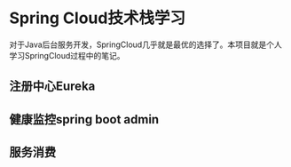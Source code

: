 Spring Cloud技术栈学习
=====

对于Java后台服务开发，SpringCloud几乎就是最优的选择了。本项目就是个人
学习SpringCloud过程中的笔记。

## 注册中心Eureka



## 健康监控spring boot admin


## 服务消费